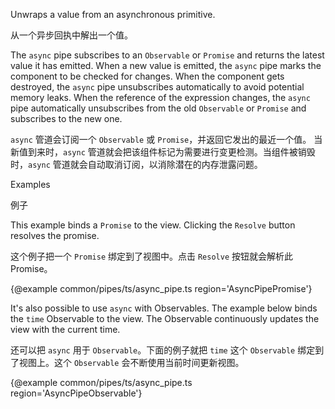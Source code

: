 Unwraps a value from an asynchronous primitive.

从一个异步回执中解出一个值。

The `async` pipe subscribes to an `Observable` or `Promise` and returns the latest value it has
emitted. When a new value is emitted, the `async` pipe marks the component to be checked for
changes. When the component gets destroyed, the `async` pipe unsubscribes automatically to avoid
potential memory leaks. When the reference of the expression changes, the `async` pipe
automatically unsubscribes from the old `Observable` or `Promise` and subscribes to the new one.

`async` 管道会订阅一个 `Observable` 或 `Promise`，并返回它发出的最近一个值。
当新值到来时，`async` 管道就会把该组件标记为需要进行变更检测。当组件被销毁时，`async`
管道就会自动取消订阅，以消除潜在的内存泄露问题。

Examples

例子

This example binds a `Promise` to the view. Clicking the `Resolve` button resolves the
promise.

这个例子把一个 `Promise` 绑定到了视图中。点击 `Resolve` 按钮就会解析此 Promise。

{&commat;example common/pipes/ts/async_pipe.ts region='AsyncPipePromise'}



It's also possible to use `async` with Observables. The example below binds the `time` Observable
to the view. The Observable continuously updates the view with the current time.

还可以把 `async` 用于 `Observable`。下面的例子就把 `time` 这个 `Observable` 绑定到了视图上。这个
`Observable` 会不断使用当前时间更新视图。

{&commat;example common/pipes/ts/async_pipe.ts region='AsyncPipeObservable'}